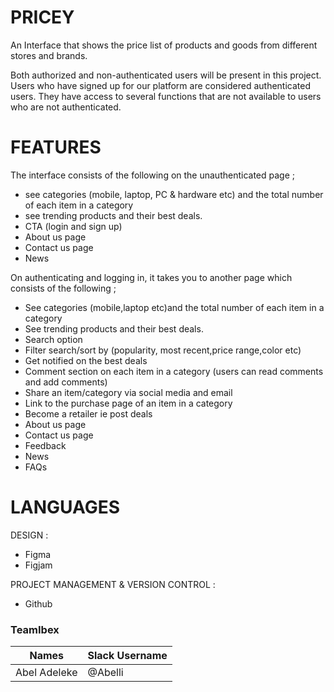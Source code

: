 # PRICEY

An Interface that shows the price list of products and goods from different stores and brands.

Both authorized and non-authenticated users will be present in this project. Users who have signed up for our platform are considered authenticated users. They have access to several functions that are not available to users who are not authenticated.

# FEATURES

The interface consists of the following on the unauthenticated page ;
- see categories (mobile, laptop, PC & hardware etc) and the total number of each item in a category 
- see trending products and their best deals.
- CTA (login and sign up)
- About us page
- Contact us page 
- News

On authenticating and logging in, it takes you to another page which consists of the following ;
- See categories (mobile,laptop etc)and the total number of each item in a category 
- See trending products and their best deals.
- Search option
- Filter search/sort by (popularity, most recent,price range,color etc)
- Get notified on the best deals
- Comment section on each item in a category (users can read comments and add comments)
- Share an item/category via social media and email
- Link to the purchase page of an item in a category 
- Become a retailer ie post deals
- About us page
- Contact us page
- Feedback 
- News
- FAQs

# LANGUAGES

DESIGN :
- Figma
- Figjam

PROJECT MANAGEMENT & VERSION CONTROL :
- Github

### TeamIbex

| Names | Slack Username|
| ------------- | ------------- |
| Abel Adeleke | @Abelli |
